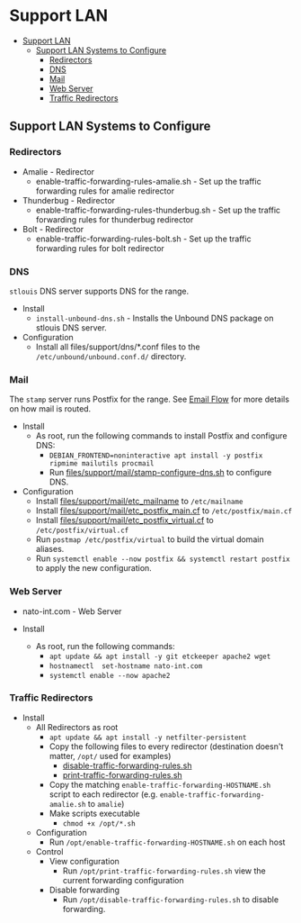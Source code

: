 # Support LAN

- [Support LAN](#support-lan.)
  - [Support LAN Systems to Configure](#support-lan-systems-to-configure.)
    - [Redirectors](#redirectors.)
    - [DNS](#dns.)
    - [Mail](#mail.)
    - [Web Server](#web-server.)
    - [Traffic Redirectors](#traffic-redirectors.)

## Support LAN Systems to Configure

### Redirectors

- Amalie - Redirector
  - enable-traffic-forwarding-rules-amalie.sh - Set up the traffic forwarding rules for amalie redirector
- Thunderbug - Redirector
  - enable-traffic-forwarding-rules-thunderbug.sh - Set up the traffic forwarding rules for thunderbug redirector
- Bolt - Redirector
  - enable-traffic-forwarding-rules-bolt.sh - Set up the traffic forwarding rules for bolt redirector


### DNS

`stlouis` DNS server supports DNS for the range.

- Install
  - `install-unbound-dns.sh` - Installs the Unbound DNS package on stlouis DNS server.
- Configuration
  - Install all files/support/dns/*.conf files to the `/etc/unbound/unbound.conf.d/` directory.

### Mail

The `stamp` server runs Postfix for the range. See [Email Flow](EmailFlow.md) for more details on how mail is routed.

- Install
  - As root, run the following commands to install Postfix and configure DNS:
    - `DEBIAN_FRONTEND=noninteractive apt install -y postfix ripmime mailutils procmail`
    - Run [files/support/mail/stamp-configure-dns.sh](stamp-configure-dns.sh) to configure DNS.
- Configuration
  - Install [files/support/mail/etc_mailname](etc_mailname.) to `/etc/mailname`
  - Install [files/support/mail/etc_postfix_main.cf](etc_postfix_main.cf) to `/etc/postfix/main.cf`
  - Install [files/support/mail/etc_postfix_virtual.cf](etc_postfix_virtual.cf) to `/etc/postfix/virtual.cf`
  - Run `postmap /etc/postfix/virtual` to build the virtual domain aliases.
  - Run `systemctl enable --now postfix && systemctl restart postfix` to apply the new configuration.

### Web Server

- nato-int.com - Web Server

- Install
  - As root, run the following commands:
    - `apt update && apt install -y git etckeeper apache2 wget`
    - `hostnamectl  set-hostname nato-int.com`
    - `systemctl enable --now apache2`

### Traffic Redirectors

- Install
  - All Redirectors as root
    - `apt update && apt install -y netfilter-persistent`
    - Copy the following files to every redirector (destination doesn't matter, `/opt/` used for examples)
      - [disable-traffic-forwarding-rules.sh](files/support/redirectors/disable-traffic-forwarding-rules.sh)
      - [print-traffic-forwarding-rules.sh](files/support/redirectors/print-traffic-forwarding-rules.sh)
    - Copy the matching `enable-traffic-forwarding-HOSTNAME.sh` script to each redirector (e.g. `enable-traffic-forwarding-amalie.sh` to `amalie`)
    - Make scripts executable
      - `chmod +x /opt/*.sh`
  - Configuration
    - Run `/opt/enable-traffic-forwarding-HOSTNAME.sh` on each host
  - Control
    - View configuration
      - Run `/opt/print-traffic-forwarding-rules.sh` view the current forwarding configuration
    - Disable forwarding
      - Run `/opt/disable-traffic-forwarding-rules.sh` to disable forwarding.
